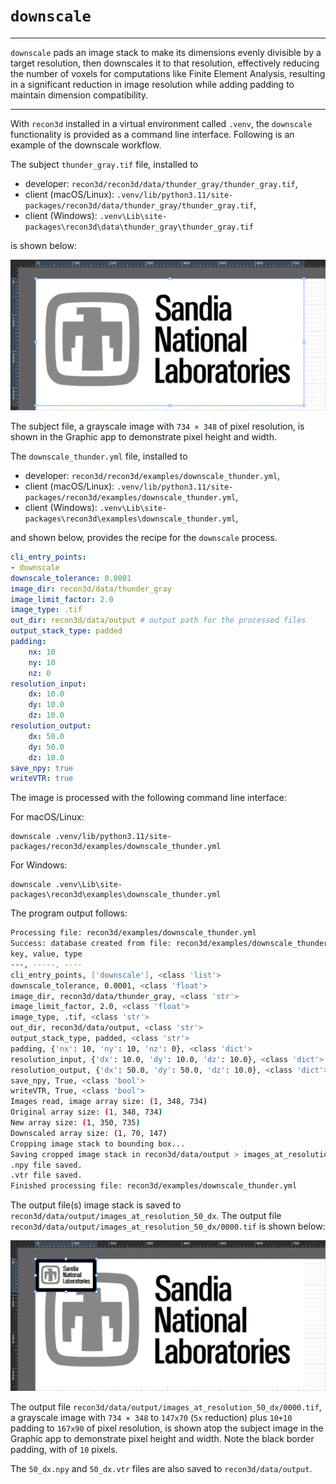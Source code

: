 # `downscale`

---

``downscale`` pads an image stack to make its dimensions evenly divisible by a target resolution, then downscales it to that resolution, effectively reducing the number of voxels for computations like Finite Element Analysis, resulting in a significant reduction in image resolution while adding padding to maintain dimension compatibility.

---

With ``recon3d`` installed in a virtual environment called ``.venv``, the ``downscale`` functionality is provided as a command line interface.  Following is an example of the downscale workflow.  

The subject ``thunder_gray.tif`` file, installed to

* developer: ``recon3d/recon3d/data/thunder_gray/thunder_gray.tif``,
* client (macOS/Linux): ``.venv/lib/python3.11/site-packages/recon3d/data/thunder_gray/thunder_gray.tif``,
* client (Windows): ``.venv\Lib\site-packages\recon3d\data\thunder_gray\thunder_gray.tif``

is shown below: 

![thunder_gray_input_illustrated.png](thunder_gray_input_illustrated.png)

The subject file, a grayscale image with ``734 × 348`` of pixel resolution, is shown in the Graphic app to demonstrate pixel height and width.

The ``downscale_thunder.yml`` file, installed to

* developer: ``recon3d/recon3d/examples/downscale_thunder.yml``,
* client (macOS/Linux): ``.venv/lib/python3.11/site-packages/recon3d/examples/downscale_thunder.yml``,
* client (Windows): ``.venv\Lib\site-packages\recon3d\examples\downscale_thunder.yml``,

and shown below, provides the recipe for the ``downscale`` process.

```yml
cli_entry_points:
- downscale  
downscale_tolerance: 0.0001
image_dir: recon3d/data/thunder_gray
image_limit_factor: 2.0
image_type: .tif
out_dir: recon3d/data/output # output path for the processed files
output_stack_type: padded
padding:
    nx: 10
    ny: 10
    nz: 0
resolution_input:
    dx: 10.0
    dy: 10.0
    dz: 10.0
resolution_output:
    dx: 50.0
    dy: 50.0
    dz: 10.0
save_npy: true
writeVTR: true
```

The image is processed with the following command line interface:

For macOS/Linux:

```
downscale .venv/lib/python3.11/site-packages/recon3d/examples/downscale_thunder.yml
```

For Windows:

```
downscale .venv\Lib\site-packages\recon3d\examples\downscale_thunder.yml
```

The program output follows:

```sh
Processing file: recon3d/examples/downscale_thunder.yml
Success: database created from file: recon3d/examples/downscale_thunder.yml
key, value, type
---, -----, ----
cli_entry_points, ['downscale'], <class 'list'>
downscale_tolerance, 0.0001, <class 'float'>
image_dir, recon3d/data/thunder_gray, <class 'str'>
image_limit_factor, 2.0, <class 'float'>
image_type, .tif, <class 'str'>
out_dir, recon3d/data/output, <class 'str'>
output_stack_type, padded, <class 'str'>
padding, {'nx': 10, 'ny': 10, 'nz': 0}, <class 'dict'>
resolution_input, {'dx': 10.0, 'dy': 10.0, 'dz': 10.0}, <class 'dict'>
resolution_output, {'dx': 50.0, 'dy': 50.0, 'dz': 10.0}, <class 'dict'>
save_npy, True, <class 'bool'>
writeVTR, True, <class 'bool'>
Images read, image array size: (1, 348, 734)
Original array size: (1, 348, 734)
New array size: (1, 350, 735)
Downscaled array size: (1, 70, 147)
Cropping image stack to bounding box...
Saving cropped image stack in recon3d/data/output > images_at_resolution_50_dx
.npy file saved.
.vtr file saved.
Finished processing file: recon3d/examples/downscale_thunder.yml
```

The output file(s) image stack is saved to ``recon3d/data/output/images_at_resolution_50_dx``.
The output file ``recon3d/data/output/images_at_resolution_50_dx/0000.tif`` is shown below: 

![thunder_gray_output_illustrated.png](thunder_gray_output_illustrated.png)
  
The output file ``recon3d/data/output/images_at_resolution_50_dx/0000.tif``, a grayscale image with ``734 × 348`` to ``147x70`` (``5x`` reduction) plus ``10+10`` padding to ``167x90`` of pixel resolution, is shown atop the subject image in the Graphic app to demonstrate pixel height and width.  Note the black border padding, with of ``10`` pixels.

The ``50_dx.npy`` and ``50_dx.vtr`` files are also saved to ``recon3d/data/output``.
